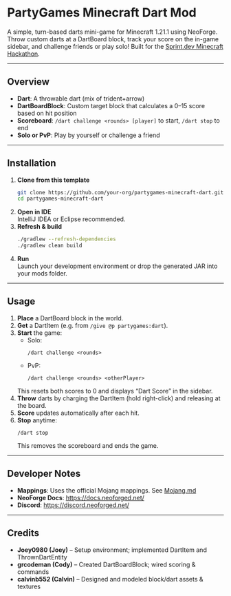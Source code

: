 # PartyGames Minecraft Dart Mod

A simple, turn-based darts mini-game for Minecraft 1.21.1 using NeoForge. Throw custom darts at a DartBoard block, track your score on the in-game sidebar, and challenge friends or play solo! Built for the [Sprint.dev Minecraft Hackathon](https://www.sprint.dev/hackathons/minecrafthack).

---

## Overview

- **Dart**: A throwable dart (mix of trident+arrow)  
- **DartBoardBlock**: Custom target block that calculates a 0–15 score based on hit position  
- **Scoreboard**: `/dart challenge <rounds> [player]` to start, `/dart stop` to end  
- **Solo or PvP**: Play by yourself or challenge a friend  

---

## Installation

1. **Clone from this template**  
   ```bash
   git clone https://github.com/your-org/partygames-minecraft-dart.git
   cd partygames-minecraft-dart
   ```
2. **Open in IDE**  
   IntelliJ IDEA or Eclipse recommended.  
3. **Refresh & build**  
   ```bash
   ./gradlew --refresh-dependencies
   ./gradlew clean build
   ```
4. **Run**  
   Launch your development environment or drop the generated JAR into your mods folder.

---

## Usage

1. **Place** a DartBoard block in the world.  
2. **Get** a DartItem (e.g. from `/give @p partygames:dart`).  
3. **Start** the game:  
   - Solo:  
     ```
     /dart challenge <rounds>
     ```  
   - PvP:  
     ```
     /dart challenge <rounds> <otherPlayer>
     ```  
   This resets both scores to 0 and displays “Dart Score” in the sidebar.  
4. **Throw** darts by charging the DartItem (hold right-click) and releasing at the board.  
5. **Score** updates automatically after each hit.  
6. **Stop** anytime:  
   ```
   /dart stop
   ```  
   This removes the scoreboard and ends the game.

---

## Developer Notes

- **Mappings**: Uses the official Mojang mappings. See [Mojang.md](https://github.com/NeoForged/NeoForm/blob/main/Mojang.md)  
- **NeoForge Docs**: https://docs.neoforged.net/  
- **Discord**: https://discord.neoforged.net/  

---

## Credits

- **Joey0980 (Joey)** – Setup environment; implemented DartItem and ThrownDartEntity  
- **grcodeman (Cody)** – Created DartBoardBlock; wired scoring & commands  
- **calvinb552 (Calvin)** – Designed and modeled block/dart assets & textures  
